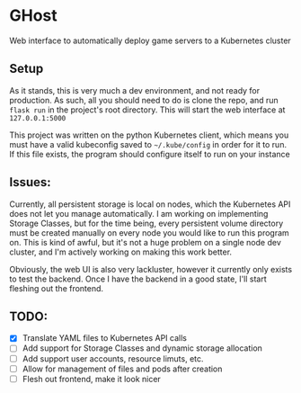 # GHost
Web interface to automatically deploy game servers to a Kubernetes cluster

## Setup
As it stands, this is very much a dev environment, and not ready for production. As such, all you should need to do is clone the repo, and run `flask run` in the project's root directory. This will start the web interface at `127.0.0.1:5000`

This project was written on the python Kubernetes client, which means you must have a valid kubeconfig saved to `~/.kube/config` in order for it to run. If this file exists, the program should configure itself to run on your instance

## Issues:
Currently, all persistent storage is local on nodes, which the Kubernetes API does not let you manage automatically. I am working on implementing Storage Classes, but for the time being, every persistent volume directory must be created manually on every node you would like to run this program on. This is kind of awful, but it's not a huge problem on a single node dev cluster, and I'm actively working on making this work better.

Obviously, the web UI is also very lackluster, however it currently only exists to test the backend. Once I have the backend in a good state, I'll start fleshing out the frontend.

## TODO:
  - [X] Translate YAML files to Kubernetes API calls
  - [ ] Add support for Storage Classes and dynamic storage allocation
  - [ ] Add support user accounts, resource limuts, etc.
  - [ ] Allow for management of files and pods after creation
  - [ ] Flesh out frontend, make it look nicer
